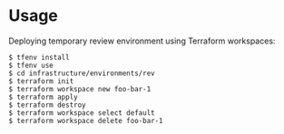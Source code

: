 

# Usage

Deploying temporary review environment using Terraform workspaces:

```
$ tfenv install
$ tfenv use
$ cd infrastructure/environments/rev
$ terraform init
$ terraform workspace new foo-bar-1
$ terraform apply
$ terraform destroy
$ terraform workspace select default
$ terraform workspace delete foo-bar-1
```

